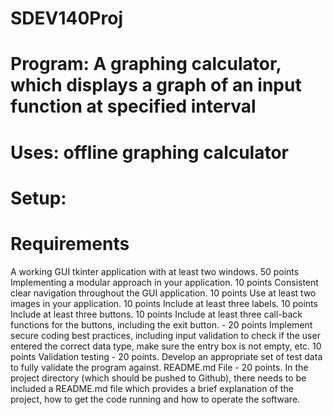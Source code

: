 # SDEV140Proj

# Program: A graphing calculator, which displays a graph of an input function at specified interval
# Uses: offline graphing calculator

# Setup: 

# Requirements
A working GUI tkinter application with at least two windows.   50 points
Implementing a modular approach in your application. 10 points
Consistent clear navigation throughout the GUI application.   10 points
Use at least two images in your application.  10 points
Include at least three labels. 10 points
Include at least three buttons. 10 points
Include at least three call-back functions for the buttons, including the exit button. - 20 points
Implement secure coding best practices, including input validation to check if the user entered the correct data type, make sure the entry box is not empty, etc.   10 points
Validation testing - 20 points.  Develop an appropriate set of test data to fully validate the program against.
README.md File - 20 points.  In the project directory (which should be pushed to Github), there needs to be included a README.md file which provides a brief explanation of the project, how to get the code running and how to operate the software.
